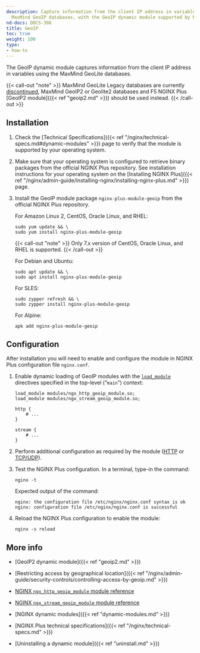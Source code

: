```yaml
---
description: Capture information from the client IP address in variables, using the
  MaxMind GeoIP databases, with the GeoIP dynamic module supported by NGINX, Inc.
nd-docs: DOCS-386
title: GeoIP
toc: true
weight: 100
type:
- how-to
---
```


The GeoIP dynamic module captures information from the client IP address in variables using the MaxMind GeoLite databases.

{{< call-out "note" >}} MaxMind GeoLite Legacy databases are currently [discontinued](https://blog.maxmind.com/2018/01/discontinuation-of-the-geolite-legacy-databases), MaxMind GeoIP2 or Geolite2 databases and F5 NGINX Plus [GeoIP2 module]({{< ref "geoip2.md" >}}) should be used instead. {{< /call-out >}}

## Installation

1. Check the [Technical Specifications]({{< ref "/nginx/technical-specs.md#dynamic-modules" >}}) page to verify that the module is supported by your operating system.

2. Make sure that your operating system is configured to retrieve binary packages from the official NGINX Plus repository. See installation instructions for your operating system on the [Installing NGINX Plus]({{< ref "/nginx/admin-guide/installing-nginx/installing-nginx-plus.md" >}}) page.

3. Install the GeoIP module package `nginx-plus-module-geoip` from the official NGINX Plus repository.

   For Amazon Linux 2, CentOS, Oracle Linux, and RHEL:

   ```shell
   sudo yum update && \
   sudo yum install nginx-plus-module-geoip
   ```

   {{< call-out "note" >}} Only 7.x version of CentOS, Oracle Linux, and RHEL is supported. {{< /call-out >}}


   For Debian and Ubuntu:

   ```shell
   sudo apt update && \
   sudo apt install nginx-plus-module-geoip
   ```

   For SLES:

   ```shell
   sudo zypper refresh && \
   sudo zypper install nginx-plus-module-geoip
   ```

   For Alpine:

   ```shell
   apk add nginx-plus-module-geoip
   ```

## Configuration

After installation you will need to enable and configure the module in NGINX Plus configuration file `nginx.conf`.

1. Enable dynamic loading of GeoIP modules with the [`load_module`](https://nginx.org/en/docs/ngx_core_module.html#load_module) directives specified in the top-level (“`main`”) context:

   ```nginx
   load_module modules/ngx_http_geoip_module.so;
   load_module modules/ngx_stream_geoip_module.so;

   http {
       # ...
   }

   stream {
       # ...
   }
   ```

2. Perform additional configuration as required by the module ([HTTP](https://nginx.org/en/docs/http/ngx_http_geoip_module.html) or [TCP/UDP](https://nginx.org/en/docs/stream/ngx_stream_geoip_module.html)).

3. Test the NGINX Plus configuration. In a terminal, type-in the command:

    ```shell
    nginx -t
    ```

    Expected output of the command:

    ```shell
    nginx: the configuration file /etc/nginx/nginx.conf syntax is ok
    nginx: configuration file /etc/nginx/nginx.conf is successful
    ```

4. Reload the NGINX Plus configuration to enable the module:

    ```shell
    nginx -s reload
    ```

## More info

- [GeoIP2 dynamic module]({{< ref "geoip2.md" >}})

- [Restricting access by geographical location]({{< ref "/nginx/admin-guide/security-controls/controlling-access-by-geoip.md" >}})

- [NGINX `ngx_http_geoip_module` module reference](https://nginx.org/en/docs/http/ngx_http_geoip_module.html)

- [NGINX `ngx_stream_geoip_module` module reference](https://nginx.org/en/docs/stream/ngx_stream_geoip_module.html)

- [NGINX dynamic modules]({{< ref "dynamic-modules.md" >}})

- [NGINX Plus technical specifications]({{< ref "/nginx/technical-specs.md" >}})

- [Uninstalling a dynamic module]({{< ref "uninstall.md" >}})
